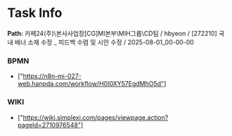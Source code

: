 # Task Info

**Path:** 카페24(주)\본사사업장\[CG]MI본부\MIH그룹\CD팀 / hbyeon / [272210] 국내 배너 소재 수정 _ 피드백 수렴 및 시안 수정 / 2025-08-01_00-00-00

### BPMN
- ["https://n8n-mi-027-web.hanpda.com/workflow/H0I0XY57EgdMhO5d"]

### WIKI
- ["https://wiki.simplexi.com/pages/viewpage.action?pageId=2710976548"]

